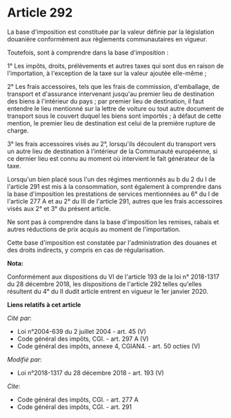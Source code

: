# Article 292

La base d'imposition est constituée par la valeur définie par la législation douanière conformément aux règlements
communautaires en vigueur.

Toutefois, sont à comprendre dans la base d'imposition :

1° Les impôts, droits, prélèvements et autres taxes qui sont dus en raison de l'importation, à l'exception de la taxe sur la
valeur ajoutée elle-même ;

2° Les frais accessoires, tels que les frais de commission, d'emballage, de transport et d'assurance intervenant jusqu'au
premier lieu de destination des biens à l'intérieur du pays ; par premier lieu de destination, il faut entendre le lieu
mentionné sur la lettre de voiture ou tout autre document de transport sous le couvert duquel les biens sont importés ; à
défaut de cette mention, le premier lieu de destination est celui de la première rupture de charge.

3° les frais accessoires visés au 2°, lorsqu'ils découlent du transport vers un autre lieu de destination à l'intérieur de la
Communauté européenne, si ce dernier lieu est connu au moment où intervient le fait générateur de la taxe.

Lorsqu'un bien placé sous l'un des régimes mentionnés au b du 2 du I de l'article 291 est mis à la consommation, sont
également à comprendre dans la base d'imposition les prestations de services mentionnées au 6° du I de l'article 277 A et au
2° du III de l'article 291, autres que les frais accessoires visés aux 2° et 3° du présent article.

Ne sont pas à comprendre dans la base d'imposition les remises, rabais et autres réductions de prix acquis au moment de
l'importation.

Cette base d'imposition est constatée par l'administration des douanes et des droits indirects, y compris en cas de
régularisation.

**Nota:**

Conformément aux dispositions du VI de l'article 193 de la loi n° 2018-1317 du 28 décembre 2018, les dispositions de
l'article 292 telles qu'elles résultent du 4° du II dudit article entrent en vigueur le 1er janvier 2020.

**Liens relatifs à cet article**

_Cité par_:

  - Loi n°2004-639 du 2 juillet 2004 - art. 45 (V)
  - Code général des impôts, CGI. - art. 297 A (V)
  - Code général des impôts, annexe 4, CGIAN4. - art. 50 octies (V)

_Modifié par_:

  - Loi n°2018-1317 du 28 décembre 2018 - art. 193 (V)

_Cite_:

  - Code général des impôts, CGI. - art. 277 A
  - Code général des impôts, CGI. - art. 291
